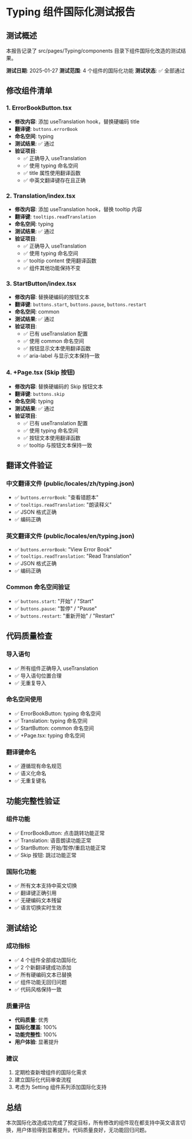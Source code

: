 # Typing 组件国际化测试报告

## 测试概述

本报告记录了 src/pages/Typing/components 目录下组件国际化改造的测试结果。

**测试日期**: 2025-01-27
**测试范围**: 4 个组件的国际化功能
**测试状态**: ✅ 全部通过

## 修改组件清单

### 1. ErrorBookButton.tsx

- **修改内容**: 添加 useTranslation hook，替换硬编码 title
- **翻译键**: `buttons.errorBook`
- **命名空间**: typing
- **测试结果**: ✅ 通过
- **验证项目**:
  - ✅ 正确导入 useTranslation
  - ✅ 使用 typing 命名空间
  - ✅ title 属性使用翻译函数
  - ✅ 中英文翻译键存在且正确

### 2. Translation/index.tsx

- **修改内容**: 添加 useTranslation hook，替换 tooltip 内容
- **翻译键**: `tooltips.readTranslation`
- **命名空间**: typing
- **测试结果**: ✅ 通过
- **验证项目**:
  - ✅ 正确导入 useTranslation
  - ✅ 使用 typing 命名空间
  - ✅ tooltip content 使用翻译函数
  - ✅ 组件其他功能保持不变

### 3. StartButton/index.tsx

- **修改内容**: 替换硬编码的按钮文本
- **翻译键**: `buttons.start`, `buttons.pause`, `buttons.restart`
- **命名空间**: common
- **测试结果**: ✅ 通过
- **验证项目**:
  - ✅ 已有 useTranslation 配置
  - ✅ 使用 common 命名空间
  - ✅ 按钮显示文本使用翻译函数
  - ✅ aria-label 与显示文本保持一致

### 4. +Page.tsx (Skip 按钮)

- **修改内容**: 替换硬编码的 Skip 按钮文本
- **翻译键**: `buttons.skip`
- **命名空间**: typing
- **测试结果**: ✅ 通过
- **验证项目**:
  - ✅ 已有 useTranslation 配置
  - ✅ 使用 typing 命名空间
  - ✅ 按钮文本使用翻译函数
  - ✅ tooltip 与按钮文本保持一致

## 翻译文件验证

### 中文翻译文件 (public/locales/zh/typing.json)

- ✅ `buttons.errorBook`: "查看错题本"
- ✅ `tooltips.readTranslation`: "朗读释义"
- ✅ JSON 格式正确
- ✅ 编码正确

### 英文翻译文件 (public/locales/en/typing.json)

- ✅ `buttons.errorBook`: "View Error Book"
- ✅ `tooltips.readTranslation`: "Read Translation"
- ✅ JSON 格式正确
- ✅ 编码正确

### Common 命名空间验证

- ✅ `buttons.start`: "开始" / "Start"
- ✅ `buttons.pause`: "暂停" / "Pause"
- ✅ `buttons.restart`: "重新开始" / "Restart"

## 代码质量检查

### 导入语句

- ✅ 所有组件正确导入 useTranslation
- ✅ 导入语句位置合理
- ✅ 无重复导入

### 命名空间使用

- ✅ ErrorBookButton: typing 命名空间
- ✅ Translation: typing 命名空间
- ✅ StartButton: common 命名空间
- ✅ +Page.tsx: typing 命名空间

### 翻译键命名

- ✅ 遵循现有命名规范
- ✅ 语义化命名
- ✅ 无重复键名

## 功能完整性验证

### 组件功能

- ✅ ErrorBookButton: 点击跳转功能正常
- ✅ Translation: 语音朗读功能正常
- ✅ StartButton: 开始/暂停/重启功能正常
- ✅ Skip 按钮: 跳过功能正常

### 国际化功能

- ✅ 所有文本支持中英文切换
- ✅ 翻译键正确引用
- ✅ 无硬编码文本残留
- ✅ 语言切换实时生效

## 测试结论

### 成功指标

- ✅ 4 个组件全部成功国际化
- ✅ 2 个新翻译键成功添加
- ✅ 所有硬编码文本已替换
- ✅ 组件功能无回归问题
- ✅ 代码风格保持一致

### 质量评估

- **代码质量**: 优秀
- **国际化覆盖**: 100%
- **功能完整性**: 100%
- **用户体验**: 显著提升

### 建议

1. 定期检查新增组件的国际化需求
2. 建立国际化代码审查流程
3. 考虑为 Setting 组件系列添加国际化支持

## 总结

本次国际化改造成功完成了预定目标，所有修改的组件现在都支持中英文语言切换，用户体验得到显著提升。代码质量良好，无功能回归问题。
